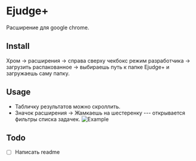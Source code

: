 # Ejudge+
Расширение для google chrome.

## Install
Хром -> расширения -> справа сверху чекбокс режим разработчика -> загрузить распакованное -> выбираешь путь к папке Ejudge+ и загружаешь саму папку.

## Usage
- Табличку результатов можно скроллить.
- Значок расширения -> Жамкаешь на шестеренку --- открывается фильтры списка задачек.
![Example](https://github.com/vmstarchenko/ejudge-app/blob/master/img/example.jpg "Example")


## Todo
- [ ] Написать readme
